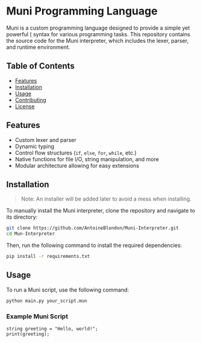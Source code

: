 # Muni Programming Language

Muni is a custom programming language designed to provide a simple yet powerful ( syntax for various programming tasks. This repository contains the source code for the Muni interpreter, which includes the lexer, parser, and runtime environment.

## Table of Contents

- [Features](#features)
- [Installation](#installation)
- [Usage](#usage)
- [Contributing](#contributing)
- [License](#license)

## Features

- Custom lexer and parser
- Dynamic typing
- Control flow structures (`if`, `else`, `for`, `while`, etc.)
- Native functions for file I/O, string manipulation, and more
- Modular architecture allowing for easy extensions

## Installation

> Note: An installer will be added later to avoid a mess when installing.

To manually install the Muni interpreter, clone the repository and navigate to its directory:

```bash
git clone https://github.com/AntoineBlondon/Muni-Interpreter.git
cd Mun-Interpreter
```

Then, run the following command to install the required dependencies:

```bash
pip install -r requirements.txt
```

## Usage

To run a Muni script, use the following command:

```bash
python main.py your_script.mun
```

### Example Muni Script

```mun
string greeting = "Hello, world!";
print(greeting);
```
